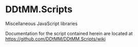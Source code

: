 DDtMM.Scripts
=============

Miscellaneous JavaScript libraries

Documentation for the script contained herein are located at
https://github.com/DDtMM/DDtMM.Scripts/wiki
